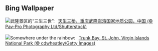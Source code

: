 ## Bing Wallpaper
![](https://www.bing.com/th?id=OHR.WulongKarst_ZH-CN9386528384_UHD.jpg&w=1000)武隆景区的“三生三世”:&nbsp;&ensp;[天生三桥，重庆武隆岩溶国家地质公园，中国 (© Pav-Pro Photography Ltd/Shutterstock)](https://www.bing.com/th?id=OHR.WulongKarst_ZH-CN9386528384_UHD.jpg)
<br><br/>
![](https://www.bing.com/th?id=OHR.TrunkBay_EN-US6585719799_UHD.jpg&w=1000)Somewhere under the rainbow:&nbsp;&ensp;[Trunk Bay, St. John, Virgin Islands National Park (© cdwheatley/Getty Images)](https://www.bing.com/th?id=OHR.TrunkBay_EN-US6585719799_UHD.jpg)
<br><br/>
